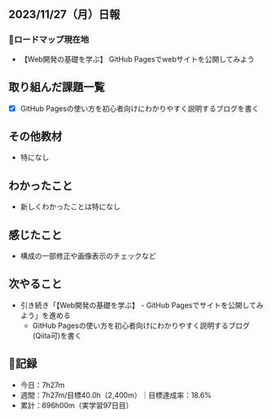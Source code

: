 ## 2023/11/27（月）日報
### :round_pushpin:ロードマップ現在地
- 【Web開発の基礎を学ぶ】 GitHub Pagesでwebサイトを公開してみよう
## 取り組んだ課題一覧
- [x] GitHub Pagesの使い方を初心者向けにわかりやすく説明するブログを書く
## その他教材
- 特になし
## わかったこと
- 新しくわかったことは特になし
## 感じたこと
- 構成の一部修正や画像表示のチェックなど
## 次やること
- 引き続き「【Web開発の基礎を学ぶ】 - GitHub Pagesでサイトを公開してみよう」を進める
  - GitHub Pagesの使い方を初心者向けにわかりやすく説明するブログ(Qiita可)を書く
## :memo:記録
- 今日：7h27m
- 週間：7h27m/目標40.0h（2,400m）｜目標達成率：18.6%
- 累計：696h00m（実学習97日目）
